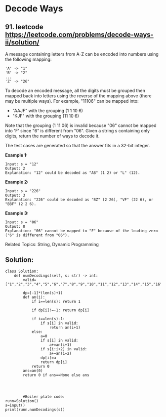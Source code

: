 # Decode Ways 
## 91. leetcode https://leetcode.com/problems/decode-ways-ii/solution/
A message containing letters from A-Z can be encoded into numbers using the following mapping:
``` 
'A' -> "1"
'B' -> "2"
...
'Z' -> "26" 
```

To decode an encoded message, all the digits must be grouped then mapped back into letters using the reverse of the mapping above (there may be multiple ways). For example, "11106" can be mapped into:
+ "AAJF" with the grouping (1 1 10 6)
+ "KJF" with the grouping (11 10 6)

Note that the grouping (1 11 06) is invalid because "06" cannot be mapped into 'F' since "6" is different from "06".
Given a string s containing only digits, return the number of ways to decode it.

The test cases are generated so that the answer fits in a 32-bit integer.

**Example 1:**
```
Input: s = "12"
Output: 2
Explanation: "12" could be decoded as "AB" (1 2) or "L" (12).
```
**Example 2:**
```
Input: s = "226"
Output: 3
Explanation: "226" could be decoded as "BZ" (2 26), "VF" (22 6), or "BBF" (2 2 6).
```
**Example 3:**
```
Input: s = "06"
Output: 0
Explanation: "06" cannot be mapped to "F" because of the leading zero ("6" is different from "06").
```

Related Topics: String, Dynamic Programming





## Solution:
```
class Solution:
    def numDecodings(self, s: str) -> int:
        valid=["1","2","3","4","5","6","7","8","9","10","11","12","13","14","15","16","17","18","19","20","21","22","23","24","25","26"]

        dp=[-1]*(len(s)+1)        
        def an(i):
            if i==len(s): return 1
            
            if dp[i]!=-1: return dp[i]
            
            if i==len(s)-1:
                if s[i] in valid:
                    return an(i+1)
            else:
                a=0
                if s[i] in valid:
                    a+=an(i+1)
                if s[i:i+2] in valid:
                    a+=an(i+2)
                dp[i]=a
                return dp[i]
            return 0
        ans=an(0)
        return 0 if ans==None else ans
        
        
        
        
        #Boiler plate code:
runn=Solution()
s=input()
print(runn.numDecodings(s))
```

